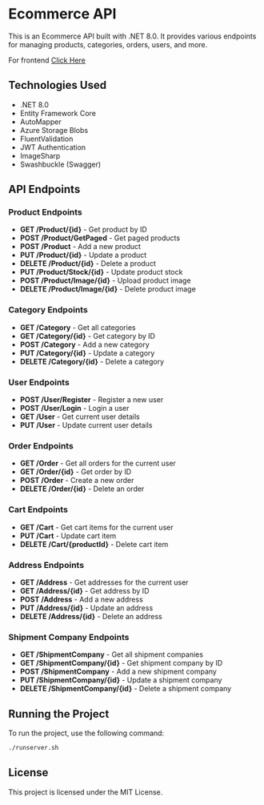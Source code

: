 # Ecommerce API

This is an Ecommerce API built with .NET 8.0. It provides various endpoints for managing products, categories, orders, users, and more.

For frontend [Click Here](https://github.com/Kuuw/ecommerceFE)

## Technologies Used

- .NET 8.0
- Entity Framework Core
- AutoMapper
- Azure Storage Blobs
- FluentValidation
- JWT Authentication
- ImageSharp
- Swashbuckle (Swagger)

## API Endpoints

### Product Endpoints

- **GET /Product/{id}** - Get product by ID
- **POST /Product/GetPaged** - Get paged products
- **POST /Product** - Add a new product
- **PUT /Product/{id}** - Update a product
- **DELETE /Product/{id}** - Delete a product
- **PUT /Product/Stock/{id}** - Update product stock
- **POST /Product/Image/{id}** - Upload product image
- **DELETE /Product/Image/{id}** - Delete product image

### Category Endpoints

- **GET /Category** - Get all categories
- **GET /Category/{id}** - Get category by ID
- **POST /Category** - Add a new category
- **PUT /Category/{id}** - Update a category
- **DELETE /Category/{id}** - Delete a category

### User Endpoints

- **POST /User/Register** - Register a new user
- **POST /User/Login** - Login a user
- **GET /User** - Get current user details
- **PUT /User** - Update current user details

### Order Endpoints

- **GET /Order** - Get all orders for the current user
- **GET /Order/{id}** - Get order by ID
- **POST /Order** - Create a new order
- **DELETE /Order/{id}** - Delete an order

### Cart Endpoints

- **GET /Cart** - Get cart items for the current user
- **PUT /Cart** - Update cart item
- **DELETE /Cart/{productId}** - Delete cart item

### Address Endpoints

- **GET /Address** - Get addresses for the current user
- **GET /Address/{id}** - Get address by ID
- **POST /Address** - Add a new address
- **PUT /Address/{id}** - Update an address
- **DELETE /Address/{id}** - Delete an address

### Shipment Company Endpoints

- **GET /ShipmentCompany** - Get all shipment companies
- **GET /ShipmentCompany/{id}** - Get shipment company by ID
- **POST /ShipmentCompany** - Add a new shipment company
- **PUT /ShipmentCompany/{id}** - Update a shipment company
- **DELETE /ShipmentCompany/{id}** - Delete a shipment company

## Running the Project

To run the project, use the following command:

```sh
./runserver.sh
```

## License

This project is licensed under the MIT License.
